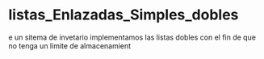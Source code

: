 # listas_Enlazadas_Simples_dobles
e un sitema de invetario implementamos las listas dobles con el fin de que no tenga un limite de almacenamient
